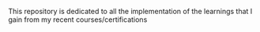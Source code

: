 This repository is dedicated to all the implementation of the learnings that I gain from my recent courses/certifications
